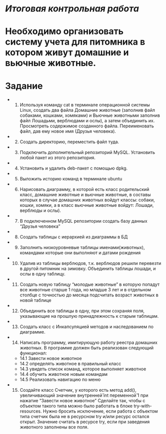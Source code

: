***Итоговая контрольная работа***
====================================================================
Необходимо организовать систему учета для питомника в котором живут
домашние и вьючные животные.
====================================================================
**Задание**
====================================================================
- 1. Используя команду cat в терминале операционной системы Linux, создать
два файла Домашние животные (заполнив файл собаками, кошками,
хомяками) и Вьючные животными заполнив файл Лошадьми, верблюдами и
ослы), а затем объединить их. Просмотреть содержимое созданного файла.
Переименовать файл, дав ему новое имя (Друзья человека).
- 2. Создать директорию, переместить файл туда.
- 3. Подключить дополнительный репозиторий MySQL. Установить любой пакет
из этого репозитория.
- 4. Установить и удалить deb-пакет с помощью dpkg.
- 5. Выложить историю команд в терминале ubuntu
- 6. Нарисовать диаграмму, в которой есть класс родительский класс, домашние
животные и вьючные животные, в составы которых в случае домашних
животных войдут классы: собаки, кошки, хомяки, а в класс вьючные животные
войдут: Лошади, верблюды и ослы).
- 7. В подключенном MySQL репозитории создать базу данных “Друзья
человека”
- 8. Создать таблицы с иерархией из диаграммы в БД
- 9. Заполнить низкоуровневые таблицы именами(животных), командами
которые они выполняют и датами рождения
- 10. Удалив из таблицы верблюдов, т.к. верблюдов решили перевезти в другой
питомник на зимовку. Объединить таблицы лошади, и ослы в одну таблицу.
- 11. Создать новую таблицу “молодые животные” в которую попадут все
животные старше 1 года, но младше 3 лет и в отдельном столбце с точностью
до месяца подсчитать возраст животных в новой таблице
- 12. Объединить все таблицы в одну, при этом сохраняя поля, указывающие на
прошлую принадлежность к старым таблицам.
- 13. Создать класс с Инкапсуляцией методов и наследованием по диаграмме.
- 14. Написать программу, имитирующую работу реестра домашних животных.
В программе должен быть реализован следующий функционал:
  - 14.1 Завести новое животное
  - 14.2 определять животное в правильный класс
  - 14.3 увидеть список команд, которое выполняет животное
  - 14.4 обучить животное новым командам
  - 14.5 Реализовать навигацию по меню
- 15. Создайте класс Счетчик, у которого есть метод add(), увеличивающий значение внутренней̆
int переменной̆ 1 при нажатие “Завести новое
животное” Сделайте так, чтобы с объектом такого типа можно было работать в
блоке try-with-resources. Нужно бросить исключение, если работа с объектом
типа счетчик была не в ресурсном try и/или ресурс остался открыт. Значение
считать в ресурсе try, если при заведения животного заполнены все поля.
